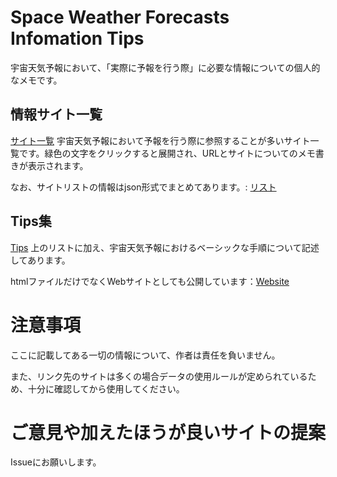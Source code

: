 # Space Weather Forecasts Infomation Tips

宇宙天気予報において、「実際に予報を行う際」に必要な情報についての個人的なメモです。

## 情報サイト一覧
[サイト一覧](docs_info_lists/space_weather_info_lists.html)
宇宙天気予報において予報を行う際に参照することが多いサイト一覧です。緑色の文字をクリックすると展開され、URLとサイトについてのメモ書きが表示されます。

なお、サイトリストの情報はjson形式でまとめてあります。: [リスト](Datas/space_weather_info.json)

## Tips集
[Tips](docs_info_tips/space_weather_info.html)
上のリストに加え、宇宙天気予報におけるベーシックな手順について記述してあります。

htmlファイルだけでなくWebサイトとしても公開しています：[Website](https://butadiene.github.io/SpaceWeatherForecastsInfomationTips/)

# 注意事項
ここに記載してある一切の情報について、作者は責任を負いません。

また、リンク先のサイトは多くの場合データの使用ルールが定められているため、十分に確認してから使用してください。

# ご意見や加えたほうが良いサイトの提案
Issueにお願いします。